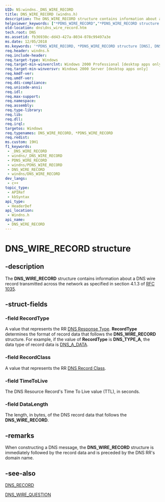 ```yaml
---
UID: NS:windns._DNS_WIRE_RECORD
title: DNS_WIRE_RECORD (windns.h)
description: The DNS_WIRE_RECORD structure contains information about a DNS wire record transmitted across the network as specified in section 4.1.3 of RFC 1035.
helpviewer_keywords: ["*PDNS_WIRE_RECORD","*PDNS_WIRE_RECORD structure [DNS]","DNS_WIRE_RECORD","DNS_WIRE_RECORD structure [DNS]","dns.dns_wire_record","windns/*PDNS_WIRE_RECORD","windns/DNS_WIRE_RECORD"]
old-location: dns\dns_wire_record.htm
tech.root: DNS
ms.assetid: fb36930c-dd43-427a-8034-078c99497a3e
ms.date: 12/05/2018
ms.keywords: '*PDNS_WIRE_RECORD, *PDNS_WIRE_RECORD structure [DNS], DNS_WIRE_RECORD, DNS_WIRE_RECORD structure [DNS], dns.dns_wire_record, windns/*PDNS_WIRE_RECORD, windns/DNS_WIRE_RECORD'
req.header: windns.h
req.include-header: 
req.target-type: Windows
req.target-min-winverclnt: Windows 2000 Professional [desktop apps only]
req.target-min-winversvr: Windows 2000 Server [desktop apps only]
req.kmdf-ver: 
req.umdf-ver: 
req.ddi-compliance: 
req.unicode-ansi: 
req.idl: 
req.max-support: 
req.namespace: 
req.assembly: 
req.type-library: 
req.lib: 
req.dll: 
req.irql: 
targetos: Windows
req.typenames: DNS_WIRE_RECORD, *PDNS_WIRE_RECORD
req.redist: 
ms.custom: 19H1
f1_keywords:
 - _DNS_WIRE_RECORD
 - windns/_DNS_WIRE_RECORD
 - PDNS_WIRE_RECORD
 - windns/PDNS_WIRE_RECORD
 - DNS_WIRE_RECORD
 - windns/DNS_WIRE_RECORD
dev_langs:
 - c++
topic_type:
 - APIRef
 - kbSyntax
api_type:
 - HeaderDef
api_location:
 - Windns.h
api_name:
 - DNS_WIRE_RECORD
---
```


# DNS_WIRE_RECORD structure


## -description

The <b>DNS_WIRE_RECORD</b> structure contains information about a DNS wire record transmitted across the network as specified in section 4.1.3 of <a href="https://www.ietf.org/rfc/rfc1035.txt">RFC 1035</a>.

## -struct-fields

### -field RecordType

A value that represents the RR <a href="https://docs.microsoft.com/windows/desktop/DNS/dns-constants">DNS Response Type</a>. <b>RecordType</b> determines the format of record data that follows the <b>DNS_WIRE_RECORD</b> structure. For example, if the value of <b>RecordType</b> is <b>DNS_TYPE_A</b>, the data type of record data  is <a href="/windows/win32/api/windns/ns-windns-dns_a_data">DNS_A_DATA</a>.

### -field RecordClass

A value that represents the RR <a href="https://docs.microsoft.com/windows/desktop/DNS/dns-constants">DNS Record Class</a>.

### -field TimeToLive

The DNS Resource Record's Time To Live value (TTL), in seconds.

### -field DataLength

The length, in bytes, of the DNS record data that follows the <b>DNS_WIRE_RECORD</b>.

## -remarks

When constructing a DNS message, the <b>DNS_WIRE_RECORD</b> structure is immediately followed by the record data and is preceded by the DNS RR's domain name.

## -see-also

<a href="/windows/win32/api/windns/ns-windns-dns_recorda">DNS_RECORD</a>



<a href="https://docs.microsoft.com/windows/desktop/api/windns/ns-windns-dns_wire_question">DNS_WIRE_QUESTION</a>

